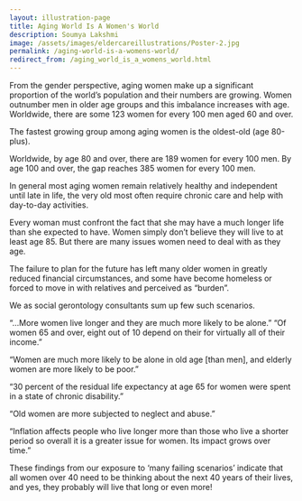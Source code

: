 ```yaml
---
layout: illustration-page
title: Aging World Is A Women's World
description: Soumya Lakshmi
image: /assets/images/eldercareillustrations/Poster-2.jpg
permalink: /aging-world-is-a-womens-world/
redirect_from: /aging_world_is_a_womens_world.html
---
```


From the gender perspective, aging women make up a significant proportion of the world’s population and their numbers are growing. Women outnumber men in older age groups and this imbalance increases with age. Worldwide, there are some 123 women for every 100 men aged 60 and over.

The fastest growing group among aging women is the oldest-old (age 80-plus).

Worldwide, by age 80 and over, there are 189 women for every 100 men. By age 100 and over, the gap reaches 385 women for every 100 men.

In general most aging women remain relatively healthy and independent until late in life, the very old most often require chronic care and help with day-to-day activities.

Every woman must confront the fact that she may have a much longer life than she expected to have. Women simply don’t believe they will live to at least age 85. But there are many issues women need to deal with as they age.

The failure to plan for the future has left many older women in greatly reduced financial circumstances, and some have become homeless or forced to move in with relatives and perceived as “burden”.

We as social gerontology consultants sum up few such scenarios.

“…More women live longer and they are much more likely to be alone.” “Of women 65 and over, eight out of 10 depend on their for virtually all of their income.”

“Women are much more likely to be alone in old age [than men], and elderly women are more likely to be poor.”

“30 percent of the residual life expectancy at age 65 for women were spent in a state of chronic disability.”

“Old women are more subjected to neglect and abuse.”

“Inflation affects people who live longer more than those who live a shorter period so overall it is a greater issue for women. Its impact grows over time.”

These findings from our exposure to ‘many failing scenarios’ indicate that all women over 40 need to be thinking about the next 40 years of their lives, and yes, they probably will live that long or even more!